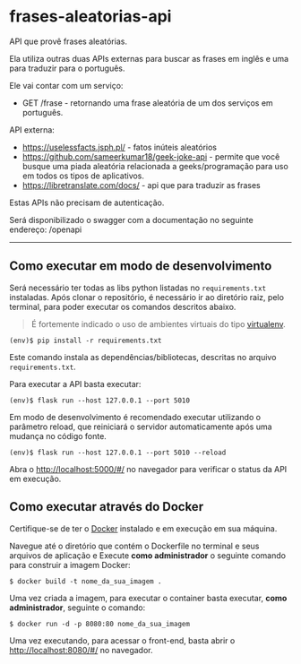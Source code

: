# frases-aleatorias-api
API que provê frases aleatórias.

Ela utiliza outras duas APIs externas para buscar as frases em inglês e uma para traduzir para o português.

Ele vai contar com um serviço:
- GET /frase - retornando uma frase aleatória de um dos serviços em português.

API externa:
- https://uselessfacts.jsph.pl/ - fatos inúteis aleatórios
- https://github.com/sameerkumar18/geek-joke-api - permite que você busque uma piada aleatória relacionada a geeks/programação para uso em todos os tipos de aplicativos.
- https://libretranslate.com/docs/ - api que para traduzir as frases

Estas APIs não precisam de autenticação.

Será disponibilizado o swagger com a documentação no seguinte endereço: /openapi

---

## Como executar em modo de desenvolvimento

Será necessário ter todas as libs python listadas no `requirements.txt` instaladas.
Após clonar o repositório, é necessário ir ao diretório raiz, pelo terminal, para poder executar os comandos descritos abaixo.

> É fortemente indicado o uso de ambientes virtuais do tipo [virtualenv](https://virtualenv.pypa.io/en/latest/installation.html).

```shell
(env)$ pip install -r requirements.txt
```

Este comando instala as dependências/bibliotecas, descritas no arquivo `requirements.txt`.

Para executar a API  basta executar:

```shell
(env)$ flask run --host 127.0.0.1 --port 5010
```

Em modo de desenvolvimento é recomendado executar utilizando o parâmetro reload, que reiniciará o servidor
automaticamente após uma mudança no código fonte.

```shell
(env)$ flask run --host 127.0.0.1 --port 5010 --reload
```

Abra o [http://localhost:5000/#/](http://localhost:5010/#/) no navegador para verificar o status da API em execução.

## Como executar através do Docker

Certifique-se de ter o [Docker](https://docs.docker.com/engine/install/) instalado e em execução em sua máquina.

Navegue até o diretório que contém o Dockerfile no terminal e seus arquivos de aplicação e
Execute **como administrador** o seguinte comando para construir a imagem Docker:

```shell
$ docker build -t nome_da_sua_imagem .
```

Uma vez criada a imagem, para executar o container basta executar, **como administrador**, seguinte o comando:

```shell
$ docker run -d -p 8080:80 nome_da_sua_imagem
```

Uma vez executando, para acessar o front-end, basta abrir o [http://localhost:8080/#/](http://localhost:8080/#/) no navegador.
